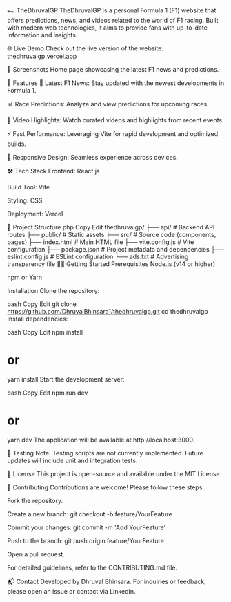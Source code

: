 🏎️ TheDhruvalGP
TheDhruvalGP is a personal Formula 1 (F1) website that offers predictions, news, and videos related to the world of F1 racing. Built with modern web technologies, it aims to provide fans with up-to-date information and insights.

🌐 Live Demo
Check out the live version of the website: thedhruvalgp.vercel.app

📸 Screenshots
Home page showcasing the latest F1 news and predictions.

🚀 Features
📰 Latest F1 News: Stay updated with the newest developments in Formula 1.

📊 Race Predictions: Analyze and view predictions for upcoming races.

🎥 Video Highlights: Watch curated videos and highlights from recent events.

⚡ Fast Performance: Leveraging Vite for rapid development and optimized builds.

📱 Responsive Design: Seamless experience across devices.

🛠️ Tech Stack
Frontend: React.js

Build Tool: Vite

Styling: CSS

Deployment: Vercel

📁 Project Structure
php
Copy
Edit
thedhruvalgp/
├── api/                 # Backend API routes
├── public/              # Static assets
├── src/                 # Source code (components, pages)
├── index.html           # Main HTML file
├── vite.config.js       # Vite configuration
├── package.json         # Project metadata and dependencies
├── eslint.config.js     # ESLint configuration
└── ads.txt              # Advertising transparency file
🧑‍💻 Getting Started
Prerequisites
Node.js (v14 or higher)

npm or Yarn

Installation
Clone the repository:

bash
Copy
Edit
git clone https://github.com/DhruvalBhinsara1/thedhruvalgp.git
cd thedhruvalgp
Install dependencies:

bash
Copy
Edit
npm install
# or
yarn install
Start the development server:

bash
Copy
Edit
npm run dev
# or
yarn dev
The application will be available at http://localhost:3000.

🧪 Testing
Note: Testing scripts are not currently implemented. Future updates will include unit and integration tests.

📄 License
This project is open-source and available under the MIT License.

🤝 Contributing
Contributions are welcome! Please follow these steps:

Fork the repository.

Create a new branch: git checkout -b feature/YourFeature

Commit your changes: git commit -m 'Add YourFeature'

Push to the branch: git push origin feature/YourFeature

Open a pull request.

For detailed guidelines, refer to the CONTRIBUTING.md file.

📬 Contact
Developed by Dhruval Bhinsara. For inquiries or feedback, please open an issue or contact via LinkedIn.
